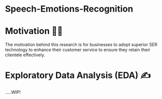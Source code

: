 # Speech-Emotions-Recognition

# Motivation 🫶🏼 
The motivation behind this research is for businesses to adopt superior SER technology to enhance their customer service to ensure they retain their clientele effectively.

# Exploratory Data Analysis (EDA) ✍
.....WIP!
